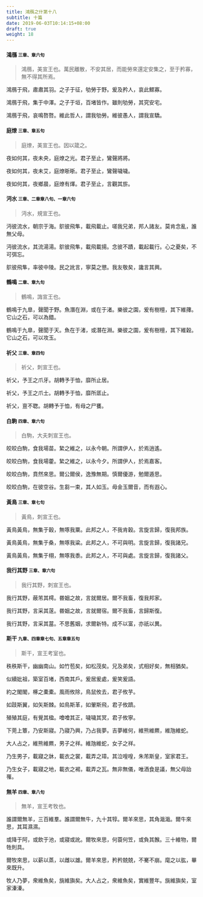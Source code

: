 ```yaml
---
title: 鴻鴈之什第十八
subtitle: 十篇
date: 2019-06-03T10:14:15+08:00
draft: true
weight: 18
---
```



<h4 id="18.1">鴻鴈 <small>三章、章六句</small></h4>

<blockquote>
  <p>鴻鴈，美宣王也。萬民離散，不安其居，而能勞來還定安集之，至于矜寡，無不得其所焉。</p>
</blockquote>

<p id="18.1.1">鴻鴈于飛，肅肅其羽。之子于征，劬勞于野。爰及矜人，哀此鰥寡。</p>
<p id="18.1.2">鴻鴈于飛，集于中澤。之子于垣，百堵皆作。雖則劬勞，其究安宅。</p>
<p id="18.1.3">鴻鴈于飛，哀鳴嗸嗸。維此哲人，謂我劬勞。維彼愚人，謂我宣驕。</p>


<h4 id="18.2">庭燎 <small>三章、章五句</small></h4>

<blockquote>
  <p>庭燎，美宣王也。因以箴之。</p>
</blockquote>

<p id="18.2.1">夜如何其，夜未央，庭燎之光。君子至止，鸞聲將將。</p>
<p id="18.2.2">夜如何其，夜未艾，庭燎晣晣。君子至止，鸞聲噦噦。</p>
<p id="18.2.3">夜如何其，夜鄉晨，庭燎有煇。君子至止，言觀其旂。</p>


<h4 id="18.3">沔水 <small>三章、二章章八句、一章六句</small></h4>

<blockquote>
  <p>沔水，規宣王也。</p>
</blockquote>

<p id="18.3.1">沔彼流水，朝宗于海。鴥彼飛隼，載飛載止。嗟我兄弟，邦人諸友。莫肯念亂，誰無父母。</p>
<p id="18.3.2">沔彼流水，其流湯湯。鴥彼飛隼，載飛載揚。念彼不蹟，載起載行。心之憂矣，不可弭忘。</p>
<p id="18.3.3">鴥彼飛隼，率彼中陵。民之訛言，寧莫之懲。我友敬矣，讒言其興。</p>


<h4 id="18.4">鶴鳴 <small>二章、章九句</small></h4>

<blockquote>
  <p>鶴鳴，誨宣王也。</p>
</blockquote>

<p id="18.4.1">鶴鳴于九臯，聲聞于野。魚潛在淵，或在于渚。樂彼之園，爰有樹檀，其下維蘀。它山之石，可以為錯。</p>
<p id="18.4.2">鶴鳴于九臯，聲聞于天。魚在于渚，或潛在淵。樂彼之園，爰有樹檀，其下維穀。它山之石，可以攻玉。</p>


<h4 id="18.5">祈父 <small>三章、章四句</small></h4>

<blockquote>
  <p>祈父，刺宣王也。</p>
</blockquote>

<p id="18.5.1">祈父，予王之爪牙。胡轉予于恤，靡所止居。</p>
<p id="18.5.2">祈父，予王之爪士。胡轉予于恤，靡所厎止。</p>
<p id="18.5.3">祈父，亶不聦。胡轉予于恤，有母之尸饔。</p>


<h4 id="18.6">白駒 <small>四章、章六句</small></h4>

<blockquote>
  <p>白駒，大夫刺宣王也。</p>
</blockquote>

<p id="18.6.1">皎皎白駒，食我場苗。縶之維之，以永今朝。所謂伊人，於焉逍遙。</p>
<p id="18.6.2">皎皎白駒，食我場藿。縶之維之，以永今夕。所謂伊人，於焉嘉客。</p>
<p id="18.6.3">皎皎白駒，賁然來思。爾公爾侯，逸豫無期。慎爾優游，勉爾遁思。</p>
<p id="18.6.4">皎皎白駒，在彼空谷。生芻一束，其人如玉。毋金玉爾音，而有遐心。</p>


<h4 id="18.7">黃鳥 <small>三章、章七句</small></h4>

<blockquote>
  <p>黃鳥，刺宣王也。</p>
</blockquote>

<p id="18.7.1">黃鳥黃鳥，無集于穀，無啄我粟。此邦之人，不我肯穀。言旋言歸，復我邦族。</p>
<p id="18.7.2">黃鳥黃鳥，無集于桑，無啄我粱。此邦之人，不可與明。言旋言歸，復我諸兄。</p>
<p id="18.7.3">黃鳥黃鳥，無集于栩，無啄我黍。此邦之人，不可與處。言旋言歸，復我諸父。</p>


<h4 id="18.8">我行其野 <small>三章、章六句</small></h4>

<blockquote>
  <p>我行其野，刺宣王也。</p>
</blockquote>

<p id="18.8.1">我行其野，蔽芾其樗。昬姻之故，言就爾居。爾不我畜，復我邦家。</p>
<p id="18.8.2">我行其野，言采其蓫。昬姻之故，言就爾宿。爾不我畜，言歸斯復。</p>
<p id="18.8.3">我行其野，言采其葍。不思舊姻，求爾新特。成不以富，亦祇以異。</p>


<h4 id="18.9">斯干 <small>九章、四章章七句、五章章五句</small></h4>

<blockquote>
  <p>斯干，宣王考室也。</p>
</blockquote>

<p id="18.9.1">秩秩斯干，幽幽南山。如竹苞矣，如松茂矣。兄及弟矣，式相好矣，無相猶矣。</p>
<p id="18.9.2">似續妣祖，築室百堵，西南其戶。爰居爰處，爰笑爰語。</p>
<p id="18.9.3">約之閣閣，椓之橐橐。風雨攸除，鳥鼠攸去，君子攸芋。</p>
<p id="18.9.4">如跂斯翼，如矢斯棘。如鳥斯革，如翬斯飛，君子攸躋。</p>
<p id="18.9.5">殖殖其庭，有覺其楹。噲噲其正，噦噦其冥，君子攸寧。</p>
<p id="18.9.6">下莞上簟，乃安斯寢。乃寢乃興，乃占我夢。吉夢維何，維熊維羆，維虺維蛇。</p>
<p id="18.9.7">大人占之，維熊維羆，男子之祥。維虺維蛇，女子之祥。</p>
<p id="18.9.8">乃生男子，載寢之牀，載衣之裳，載弄之璋。其泣喤喤，朱芾斯皇，室家君王。</p>
<p id="18.9.9">乃生女子，載寢之地，載衣之裼，載弄之瓦。無非無儀，唯酒食是議，無父母詒罹。</p>


<h4 id="18.10">無羊 <small>四章、章八句</small></h4>

<blockquote>
  <p>無羊，宣王考牧也。</p>
</blockquote>

<p id="18.10.1">誰謂爾無羊，三百維羣。誰謂爾無牛，九十其犉。爾羊來思，其角濈濈。爾牛來思，其耳濕濕。</p>
<p id="18.10.2">或降于阿，或飲于池，或寢或訛。爾牧來思，何蓑何笠，或負其餱。三十維物，爾牲則具。</p>
<p id="18.10.3">爾牧來思，以薪以蒸，以雌以雄。爾羊來思，矜矜兢兢，不騫不崩。麾之以肱，畢來既升。</p>
<p id="18.10.4">牧人乃夢，衆維魚矣，旐維旟矣。大人占之，衆維魚矣，實維豐年。旐維旟矣，室家溱溱。</p>
